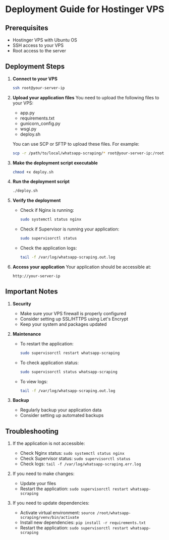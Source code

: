# Deployment Guide for Hostinger VPS

## Prerequisites
- Hostinger VPS with Ubuntu OS
- SSH access to your VPS
- Root access to the server

## Deployment Steps

1. **Connect to your VPS**
   ```bash
   ssh root@your-server-ip
   ```

2. **Upload your application files**
   You need to upload the following files to your VPS:
   - app.py
   - requirements.txt
   - gunicorn_config.py
   - wsgi.py
   - deploy.sh

   You can use SCP or SFTP to upload these files. For example:
   ```bash
   scp -r /path/to/local/whatsapp-scraping/* root@your-server-ip:/root/whatsapp-scraping/
   ```

3. **Make the deployment script executable**
   ```bash
   chmod +x deploy.sh
   ```

4. **Run the deployment script**
   ```bash
   ./deploy.sh
   ```

5. **Verify the deployment**
   - Check if Nginx is running:
     ```bash
     sudo systemctl status nginx
     ```
   - Check if Supervisor is running your application:
     ```bash
     sudo supervisorctl status
     ```
   - Check the application logs:
     ```bash
     tail -f /var/log/whatsapp-scraping.out.log
     ```

6. **Access your application**
   Your application should be accessible at:
   ```
   http://your-server-ip
   ```

## Important Notes

1. **Security**
   - Make sure your VPS firewall is properly configured
   - Consider setting up SSL/HTTPS using Let's Encrypt
   - Keep your system and packages updated

2. **Maintenance**
   - To restart the application:
     ```bash
     sudo supervisorctl restart whatsapp-scraping
     ```
   - To check application status:
     ```bash
     sudo supervisorctl status whatsapp-scraping
     ```
   - To view logs:
     ```bash
     tail -f /var/log/whatsapp-scraping.out.log
     ```

3. **Backup**
   - Regularly backup your application data
   - Consider setting up automated backups

## Troubleshooting

1. If the application is not accessible:
   - Check Nginx status: `sudo systemctl status nginx`
   - Check Supervisor status: `sudo supervisorctl status`
   - Check logs: `tail -f /var/log/whatsapp-scraping.err.log`

2. If you need to make changes:
   - Update your files
   - Restart the application: `sudo supervisorctl restart whatsapp-scraping`

3. If you need to update dependencies:
   - Activate virtual environment: `source /root/whatsapp-scraping/venv/bin/activate`
   - Install new dependencies: `pip install -r requirements.txt`
   - Restart the application: `sudo supervisorctl restart whatsapp-scraping` 